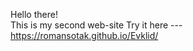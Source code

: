 Hello there!                                                                                                            
This is my second web-site
Try it here --- https://romansotak.github.io/Evklid/
